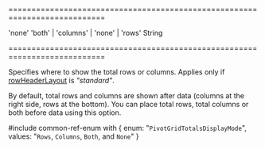 ===========================================================================
<!--default-->'none'<!--/default-->
<!--acceptValues-->'both' | 'columns' | 'none' | 'rows'<!--/acceptValues-->
<!--type-->String<!--/type-->
===========================================================================

<!--shortDescription-->
Specifies where to show the total rows or columns. Applies only if [rowHeaderLayout](/Documentation/ApiReference/UI_Widgets/dxPivotGrid/Configuration/#rowHeaderLayout) is *"standard"*.
<!--/shortDescription-->

<!--fullDescription-->
By default, total rows and columns are shown after data (columns at the right side, rows at the bottom). You can place total rows, total columns or both before data using this option.

#include common-ref-enum with {
    enum: "`PivotGridTotalsDisplayMode`",
    values: "`Rows`, `Columns`, `Both`, and `None`"
}
<!--/fullDescription-->